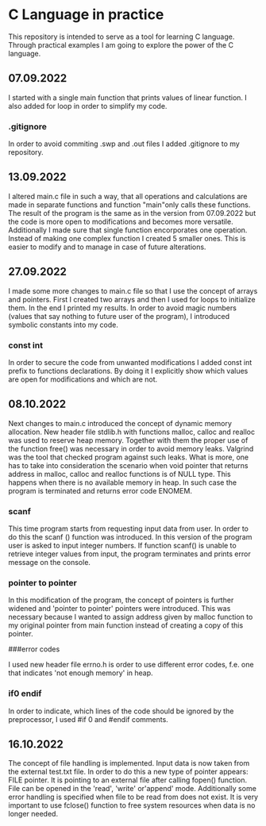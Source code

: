 # C Language in practice

This repository is intended to serve as a tool for learning C language. Through practical examples I am going to explore the power of the C language.

## 07.09.2022 

I started with a single main function that prints values of linear function. I also added for loop in order to simplify my code.

### .gitignore

In order to avoid commiting .swp and .out files I added .gitignore to my repository.

## 13.09.2022

I altered main.c file in such a way, that all operations and calculations are made in separate functions and function "main"only  calls these functions. The result of the program is the same as in the version from 07.09.2022 but the code is more open to modifications and becomes more versatile. Additionally I made sure that single function encorporates one operation. Instead of making one complex function I created 5 smaller ones. This is easier to modify and to manage in case of future alterations.

## 27.09.2022

I made some more changes to main.c file so that I use the concept of arrays and pointers. First I created two arrays and then I used for loops to initialize them. In the end I printed my results. In order to avoid magic numbers (values that say nothing to future user of the program), I introduced symbolic constants into my code.

### const int

In order to secure the code from unwanted modifications I added const int prefix to functions declarations. By doing it I explicitly show which values are open for modifications and which are not. 

## 08.10.2022

Next changes to main.c introduced the concept of dynamic memory allocation. New header file stdlib.h with functions malloc, calloc and realloc was used to reserve heap memory. Together with them the proper use of the function free() was necessary in order to avoid memory leaks. Valgrind was the tool that checked program against such leaks. What is more, one has to take into consideration the scenario when void pointer that returns address in malloc, calloc and realloc functions is of NULL type. This happens when there is no available memory in heap. In such case the program is terminated and returns error code ENOMEM. 

### scanf

This time program starts from requesting input data from user. In order to do this the scanf () function was introduced. In this version of the program user is asked to input integer numbers. If function scanf() is unable to retrieve integer values from input, the program terminates and prints error message on the console.

### pointer to pointer

In this modification of the program, the concept of pointers is further widened and 'pointer to pointer' pointers were introduced. This was necessary because I wanted to assign address given by malloc function to my original pointer from main function instead of creating a copy of this pointer.

###error codes

I used new header file errno.h is order to use different error codes, f.e. one that indicates 'not enough memory' in heap.

### if0 endif

In order to indicate, which lines of the code should be ignored by the preprocessor, I used #if 0 and #endif comments.

## 16.10.2022

The concept of file handling is implemented. Input data is now taken from the external test.txt file. In order to do this a new type of pointer appears: FILE pointer. It is pointing to an external file after calling fopen() function. File can be opened in the 'read', 'write' or'append' mode. Additionally some error handling is specified when file to be read from does not exist. It is very important to use fclose() function to free system resources when data is no longer needed.

